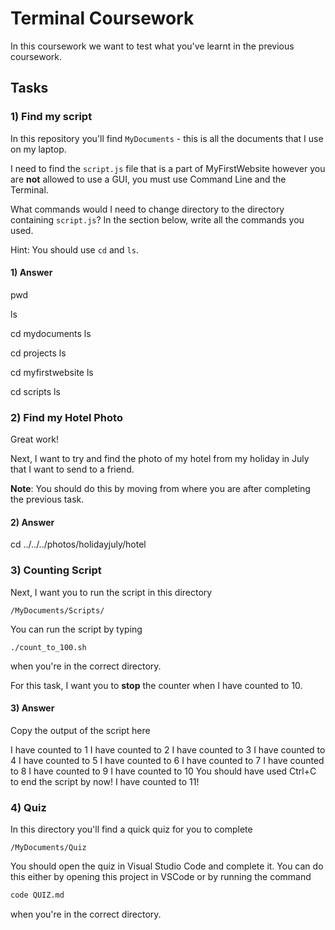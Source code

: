 # Terminal Coursework

In this coursework we want to test what you've learnt in the previous coursework.

## Tasks

### 1) Find my script

In this repository you'll find `MyDocuments` - this is all the documents that I use on my laptop.

I need to find the `script.js` file that is a part of MyFirstWebsite however you are **not** allowed to use a GUI, you must use Command Line and the Terminal.

What commands would I need to change directory to the directory containing `script.js`? In the section below, write all the commands you used.

Hint: You should use `cd` and `ls`.

#### 1) Answer

<!-- Write your answer here -->
<!-- First, find out what directory (folder) we are currently working on -->
pwd   <!-- It is revealed that we are inside the Terminal-Coursework-Week1 folder -->
<!-- Then, list out the files/folders found in Terminal-Coursework-Week1 -->
ls <!-- (MyDocuments, where MyFirstWebsite is located, is part of the list) -->
<!-- Navigate to and check the contents of MyDocuments folder -->
cd mydocuments
ls
<!-- Most probably, MyFirstWebsite is part of the Projects folder, but check that first -->
cd projects
ls  <!-- Voila! There lies MyFirstWebsite folder -->
<!-- Navigate to MyFirstWebsite and find out what it contains -->
cd myfirstwebsite
ls
<!-- looks like we have to check the 'scripts' folder for its contents- the rest of the list do not make good candidates -->
cd scripts
ls <!-- There you go! script.js is in fact listed as the only content inside the 'scripts' folder -->
### 2) Find my Hotel Photo

Great work!

Next, I want to try and find the photo of my hotel from my holiday in July that I want to send to a friend.

**Note**: You should do this by moving from where you are after completing the previous task.

#### 2) Answer

<!-- Write your answer here -->
cd ../../../photos/holidayjuly/hotel <!-- Navigate three steps back to reach MyDocuments folder (i.e. the parent (root) folder), then to the 
                                      Photos folder to HolidayJuly folder to Hotel folder, wherein the photo in question is found -->
### 3) Counting Script

Next, I want you to run the script in this directory

```
/MyDocuments/Scripts/
```

You can run the script by typing

```
./count_to_100.sh
```

when you're in the correct directory.

For this task, I want you to **stop** the counter when I have counted to 10.

#### 3) Answer

Copy the output of the script here

<!-- Write your answer here -->
I have counted to 1
I have counted to 2
I have counted to 3
I have counted to 4
I have counted to 5
I have counted to 6
I have counted to 7
I have counted to 8
I have counted to 9
I have counted to 10
You should have used Ctrl+C to end the script by now! I have counted to 11! <!-- last output line before stopping the script -->
### 4) Quiz

In this directory you'll find a quick quiz for you to complete

```
/MyDocuments/Quiz
```

You should open the quiz in Visual Studio Code and complete it. You can do this either by opening this project in VSCode or by running the command

```sh
code QUIZ.md
```

when you're in the correct directory.

<!-- Exercise Quiz Completed -->